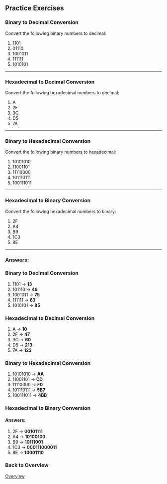 ## Practice Exercises

### Binary to Decimal Conversion
Convert the following binary numbers to decimal:

1. 1101
2. 01110
3. 1001011
4. 111111
5. 1010101

---

### Hexadecimal to Decimal Conversion
Convert the following hexadecimal numbers to decimal:

1. A
2. 2F
3. 3C
4. D5
5. 7A

---

### Binary to Hexadecimal Conversion
Convert the following binary numbers to hexadecimal:

1. 10101010
2. 11001101
3. 11110000
4. 101110111
5. 100111011

---

### Hexadecimal to Binary Conversion
Convert the following hexadecimal numbers to binary:

1. 2F
2. A4
3. B9
4. 1C3
5. 8E

---

### Answers:

### Binary to Decimal Conversion
1. 1101 → **13** 
2. 101110 → **46** 
3. 1001011 → **75** 
4. 111111 → **63** 
5. 1010101 → **85**

### Hexadecimal to Decimal Conversion
1. A → **10**
2. 2F → **47** 
3. 3C → **60** 
4. D5 → **213** 
5. 7A → **122**

 ### Binary to Hexadecimal Conversion
1. 10101010 → **AA** 
2. 11001101 → **CD** 
3. 11110000 → **F0** 
4. 101110111 → **5B7** 
5. 100111011 → **4BB** 

### Hexadecimal to Binary Conversion
#### Answers:
1. 2F → **00101111**
2. A4 → **10100100** 
3. B9 → **10111001** 
4. 1C3 → **000111000011** 
5. 8E → **10001110**

### Back to Overview
[Overview](https://github.com/cas65/Binary-Hexadecimal-Tutorial.git)



   
   





